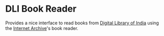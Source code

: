 # DLI Book Reader

Provides a nice interface to read books from <a href="http://www.new.dli.ernet.in/">Digital Library of India</a> using the <a href="http://archive.org/">Internet Archive</a>'s book reader.

